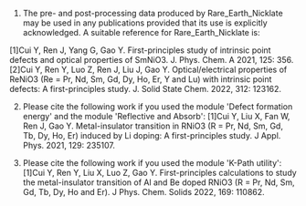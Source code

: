 1) The pre- and post-processing data produced by Rare_Earth_Nicklate may be used in any publications provided that its use is explicitly acknowledged. A suitable reference for Rare_Earth_Nicklate is:
 
[1]Cui Y, Ren J, Yang G, Gao Y. First-principles study of intrinsic point defects and optical properties of SmNiO3. J. Phys. Chem. A 2021, 125: 356.
[2]Cui Y, Ren Y, Luo Z, Ren J, Liu J, Gao Y. Optical/electrical properties of ReNiO3 (Re = Pr, Nd, Sm, Gd, Dy, Ho, Er, Y and Lu) with intrinsic point defects: A first-principles study. J. Solid State Chem. 2022, 312: 123162.

2) Please cite the following work if you used the module 'Defect formation energy' and the module 'Reflective and Absorb':
[1]Cui Y, Liu X, Fan W, Ren J, Gao Y. Metal-insulator transition in RNiO3 (R = Pr, Nd, Sm, Gd, Tb, Dy, Ho, Er) induced by Li doping: A first-principles study. J Appl. Phys. 2021, 129: 235107.

3) Please cite the following work if you used the module 'K-Path utility':
[1]Cui Y, Ren Y, Liu X, Luo Z, Gao Y. First-principles calculations to study the metal-insulator transition of Al and Be doped RNiO3 (R = Pr, Nd, Sm, Gd, Tb, Dy, Ho and Er). J Phys. Chem. Solids 2022, 169: 110862.
